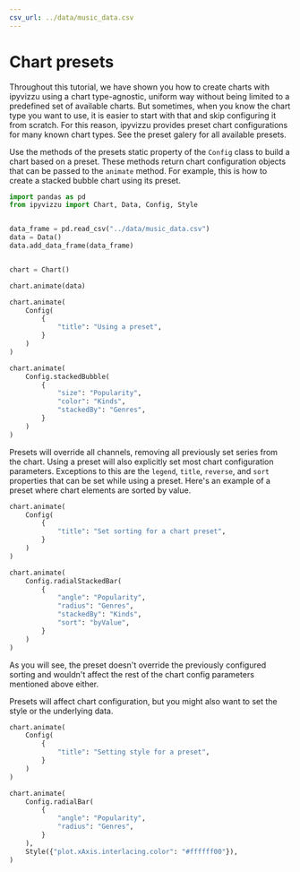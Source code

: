 ```yaml
---
csv_url: ../data/music_data.csv
---
```


# Chart presets

Throughout this tutorial, we have shown you how to create charts with ipyvizzu
using a chart type-agnostic, uniform way without being limited to a predefined
set of available charts. But sometimes, when you know the chart type you want to
use, it is easier to start with that and skip configuring it from scratch. For
this reason, ipyvizzu provides preset chart configurations for many known chart
types. See the preset galery for all available presets.

Use the methods of the presets static property of the `Config` class to build a
chart based on a preset. These methods return chart configuration objects that
can be passed to the `animate` method. For example, this is how to create a
stacked bubble chart using its preset.

<div id="tutorial_01"></div>

```python
import pandas as pd
from ipyvizzu import Chart, Data, Config, Style


data_frame = pd.read_csv("../data/music_data.csv")
data = Data()
data.add_data_frame(data_frame)


chart = Chart()

chart.animate(data)

chart.animate(
    Config(
        {
            "title": "Using a preset",
        }
    )
)

chart.animate(
    Config.stackedBubble(
        {
            "size": "Popularity",
            "color": "Kinds",
            "stackedBy": "Genres",
        }
    )
)
```

Presets will override all channels, removing all previously set series from the
chart. Using a preset will also explicitly set most chart configuration
parameters. Exceptions to this are the `legend`, `title`, `reverse`, and `sort`
properties that can be set while using a preset. Here's an example of a preset
where chart elements are sorted by value.

<div id="tutorial_02"></div>

```python
chart.animate(
    Config(
        {
            "title": "Set sorting for a chart preset",
        }
    )
)

chart.animate(
    Config.radialStackedBar(
        {
            "angle": "Popularity",
            "radius": "Genres",
            "stackedBy": "Kinds",
            "sort": "byValue",
        }
    )
)
```

As you will see, the preset doesn't override the previously configured sorting
and wouldn't affect the rest of the chart config parameters mentioned above
either.

Presets will affect chart configuration, but you might also want to set the
style or the underlying data.

<div id="tutorial_03"></div>

```python
chart.animate(
    Config(
        {
            "title": "Setting style for a preset",
        }
    )
)

chart.animate(
    Config.radialBar(
        {
            "angle": "Popularity",
            "radius": "Genres",
        }
    ),
    Style({"plot.xAxis.interlacing.color": "#ffffff00"}),
)
```

<script src="./chart_presets.js"></script>
